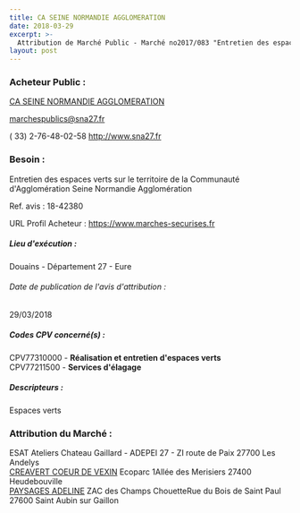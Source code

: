 ```yaml
---
title: CA SEINE NORMANDIE AGGLOMERATION
date: 2018-03-29
excerpt: >-
  Attribution de Marché Public - Marché no2017/083 "Entretien des espaces verts sur le territoire de la Communauté d'Agglomération Seine Normandie Agglomération "
layout: post
---
```


### Acheteur Public : 
<a href="/acheteur-32/siren-200072312"> CA SEINE NORMANDIE AGGLOMERATION</a><br/>



marchespublics@sna27.fr

( 33) 2-76-48-02-58
http://www.sna27.fr
### Besoin :

Entretien des espaces verts sur le territoire de la Communauté d'Agglomération Seine Normandie Agglomération

Ref. avis : 18-42380

URL Profil Acheteur : https://www.marches-securises.fr

##### Lieu d'exécution :

Douains - Département 27 - Eure

###### Date de publication de l'avis d'attribution : 
29/03/2018

##### Codes CPV concerné(s) :
CPV77310000 - **Réalisation et entretien d'espaces verts** <br/>
CPV77211500 - **Services d'élagage** <br/>

##### Descripteurs :
Espaces verts <br/>

### Attribution du Marché :
ESAT Ateliers Chateau Gaillard - ADEPEI 27 - ZI route de Paix 27700 Les Andelys <br/>
<a href="/entreprise-258/siren-397250028"> CREAVERT COEUR DE VEXIN</a>    Ecoparc 1Allée des Merisiers 27400 Heudebouville <br/>
<a href="/entreprise-258/siren-399432517"> PAYSAGES ADELINE</a>    ZAC des Champs ChouetteRue du Bois de Saint Paul 27600 Saint Aubin sur Gaillon <br/>
